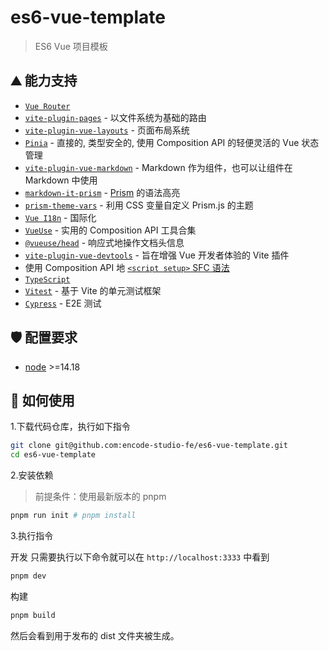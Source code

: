# es6-vue-template

>  ES6 Vue 项目模板

## ⛰️ 能力支持

- [`Vue Router`](https://github.com/vuejs/router)
- [`vite-plugin-pages`](https://github.com/hannoeru/vite-plugin-pages) - 以文件系统为基础的路由
- [`vite-plugin-vue-layouts`](https://github.com/JohnCampionJr/vite-plugin-vue-layouts) - 页面布局系统
- [`Pinia`](https://pinia.vuejs.org) - 直接的, 类型安全的, 使用 Composition API 的轻便灵活的 Vue 状态管理
- [`vite-plugin-vue-markdown`](https://github.com/antfu/vite-plugin-vue-markdown) - Markdown 作为组件，也可以让组件在 Markdown 中使用
- [`markdown-it-prism`](https://github.com/jGleitz/markdown-it-prism) - [Prism](https://prismjs.com/) 的语法高亮
- [`prism-theme-vars`](https://github.com/antfu/prism-theme-vars) - 利用 CSS 变量自定义 Prism.js 的主题
- [`Vue I18n`](https://github.com/intlify/vue-i18n-next) - 国际化
- [`VueUse`](https://github.com/antfu/vueuse) - 实用的 Composition API 工具合集
- [`@vueuse/head`](https://github.com/vueuse/head) - 响应式地操作文档头信息
- [`vite-plugin-vue-devtools`](https://github.com/webfansplz/vite-plugin-vue-devtools) - 旨在增强 Vue 开发者体验的 Vite 插件
- 使用 Composition API 地 [`<script setup>` SFC 语法](https://github.com/vuejs/rfcs/pull/227)
- [`TypeScript`](https://www.typescriptlang.org/)
- [`Vitest`](https://github.com/vitest-dev/vitest) - 基于 Vite 的单元测试框架
- [`Cypress`](https://cypress.io/) - E2E 测试

## 🛡️ 配置要求

- [node](https://nodejs.org/en) >=14.18

## 🔨 如何使用

1.下载代码仓库，执行如下指令

```sh
git clone git@github.com:encode-studio-fe/es6-vue-template.git
cd es6-vue-template
```

2.安装依赖

> 前提条件：使用最新版本的 pnpm

```sh
pnpm run init # pnpm install
```

3.执行指令

开发
只需要执行以下命令就可以在 `http://localhost:3333` 中看到

```sh
pnpm dev
```

构建

```sh
pnpm build
```

然后会看到用于发布的 dist 文件夹被生成。
